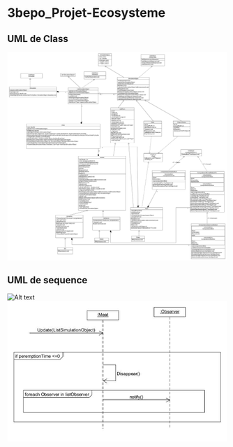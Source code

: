 # 3bepo_Projet-Ecosysteme
## UML de Class
![Alt text](UML/DiagrammeClass.jpg?raw=true "UML de class")
## UML de sequence
![Alt text](UML/DiagramSequenceUpdateSimulation.uxf?raw=true "UML Sequence de la fonction update de Simulation")
![Alt text](UML/DiagramsSequenceMeatUpdate.jpg?raw=true "UML Sequence de la fonction update de Meat")